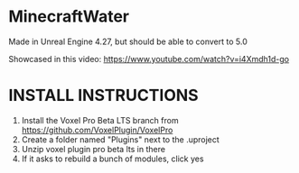 # MinecraftWater

Made in Unreal Engine 4.27, but should be able to convert to 5.0

Showcased in this video: https://www.youtube.com/watch?v=i4Xmdh1d-go

INSTALL INSTRUCTIONS
====================
1. Install the Voxel Pro Beta LTS branch from https://github.com/VoxelPlugin/VoxelPro
2. Create a folder named "Plugins" next to the .uproject
3. Unzip voxel plugin pro beta lts in there
4. If it asks to rebuild a bunch of modules, click yes
